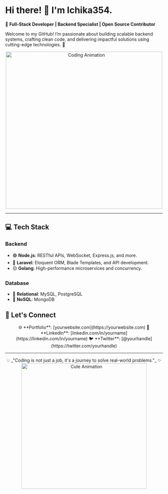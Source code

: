 # Hi there! 👋 I'm Ichika354.

🎯 **Full-Stack Developer | Backend Specialist | Open Source Contributor**

Welcome to my GitHub! I’m passionate about building scalable backend systems, crafting clean code, and delivering impactful solutions using cutting-edge technologies. 🚀

<div align="center">
  <img src="https://media.giphy.com/media/qgQUggAC3Pfv687qPC/giphy.gif" alt="Coding Animation" width="500"/>
</div>

---

## 💻 **Tech Stack**

### Backend
- 🟢 **Node.js**: RESTful APIs, WebSocket, Express.js, and more.
- 🔴 **Laravel**: Eloquent ORM, Blade Templates, and API development.
- 🟡 **Golang**: High-performance microservices and concurrency.

### Database
- 💾 **Relational**: MySQL, PostgreSQL
- 📂 **NoSQL**: MongoDB


## 🤝 **Let's Connect**

<div align="center">
  🌐 **Portfolio**: [yourwebsite.com](https://yourwebsite.com)  
  💼 **LinkedIn**: [linkedin.com/in/yourname](https://linkedin.com/in/yourname)  
  🐦 **Twitter**: [@yourhandle](https://twitter.com/yourhandle)  
</div>

---

<div align="center">
  💡 _"Coding is not just a job, it's a journey to solve real-world problems."_ ✨
</div>

<div align="center">
  <img src="https://media.giphy.com/media/26AHONQ79FdWZhAI0/giphy.gif" alt="Cute Animation" width="400"/>
</div>
